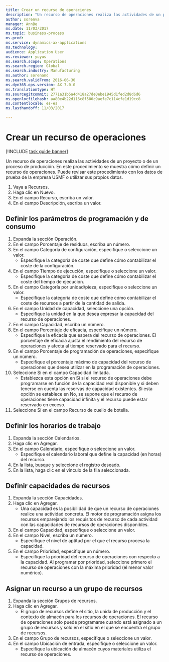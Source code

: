 ```yaml
--- 
title: Crear un recurso de operaciones
description: "Un recurso de operaciones realiza las actividades de un proyecto o de un proceso de producción."
author: sorenva
manager: AnnBe
ms.date: 11/03/2017
ms.topic: business-process
ms.prod: 
ms.service: dynamics-ax-applications
ms.technology: 
audience: Application User
ms.reviewer: yuyus
ms.search.scope: Operations
ms.search.region: Global
ms.search.industry: Manufacturing
ms.author: sorenand
ms.search.validFrom: 2016-06-30
ms.dyn365.ops.version: AX 7.0.0
ms.translationtype: HT
ms.sourcegitcommit: 2771a31b5a4d418a27de0ebe1945d1fed2d8d6d6
ms.openlocfilehash: aa80e4b22d116c8f580c9aefe7c114cfe1d19cc8
ms.contentlocale: es-es
ms.lasthandoff: 11/03/2017

---
```

# <a name="create-an-operations-resource"></a>Crear un recurso de operaciones

[!INCLUDE [task guide banner](../../includes/task-guide-banner.md)]

Un recurso de operaciones realiza las actividades de un proyecto o de un proceso de producción. En este procedimiento se muestra cómo definir un recurso de operaciones. Puede revisar este procedimiento con los datos de prueba de la empresa USMF o utilizar sus propios datos.

1. Vaya a Recursos.
2. Haga clic en Nuevo.
3. En el campo Recurso, escriba un valor.
4. En el campo Descripción, escriba un valor.

## <a name="define-capacity-and-consumption-parameters"></a>Definir los parámetros de programación y de consumo
1. Expanda la sección Operación.
2. En el campo Porcentaje de residuos, escriba un número.
3. En el campo Categoría de configuración, especifique o seleccione un valor.
    * Especifique la categoría de coste que define cómo contabilizar el coste de la configuración.  
4. En el campo Tiempo de ejecución, especifique o seleccione un valor.
    * Especifique la categoría de coste que define cómo contabilizar el coste del tiempo de ejecución.  
5. En el campo Categoría por unidad/pieza, especifique o seleccione un valor.
    * Especifique la categoría de coste que define cómo contabilizar el coste de recursos a partir de la cantidad de salida.  
6. En el campo Unidad de capacidad, seleccione una opción.
    * Especifique la unidad en la que desea expresar la capacidad del recurso de operaciones.  
7. En el campo Capacidad, escriba un número.
8. En el campo Porcentaje de eficacia, especifique un número.
    * Especifique la eficacia que espera del recurso de operaciones. El porcentaje de eficacia ajusta el rendimiento del recurso de operaciones y afecta al tiempo reservado para el recurso.  
9. En el campo Porcentaje de programación de operaciones, especifique un número.
    * Especifique el porcentaje máximo de capacidad del recurso de operaciones que desea utilizar en la programación de operaciones.  
10. Seleccione Sí en el campo Capacidad limitada.
    * Establezca esta opción en Sí si el recurso de operaciones debe programarse en función de la capacidad real disponible y si deben tenerse en cuenta las reservas de capacidad existentes. Si esta opción se establece en No, se supone que el recurso de operaciones tiene capacidad infinita y el recurso puede estar reservado en exceso.  
11. Seleccione Sí en el campo Recurso de cuello de botella.

## <a name="define-working-times"></a>Definir los horarios de trabajo
1. Expanda la sección Calendarios.
2. Haga clic en Agregar.
3. En el campo Calendario, especifique o seleccione un valor.
    * Especifique el calendario laboral que define la capacidad (en horas) del recurso.  
4. En la lista, busque y seleccione el registro deseado.
5. En la lista, haga clic en el vínculo de la fila seleccionada.

## <a name="define-resource-capabilities"></a>Definir capacidades de recursos
1. Expanda la sección Capacidades.
2. Haga clic en Agregar.
    * Una capacidad es la posibilidad de que un recurso de operaciones realice una actividad concreta. El motor de programación asigna los recursos emparejando los requisitos de recurso de cada actividad con las capacidades de recursos de operaciones disponibles.  
3. En el campo Capacidad, especifique o seleccione un valor.
4. En el campo Nivel, escriba un número.
    * Especifique el nivel de aptitud por el que el recurso procesa la capacidad.  
5. En el campo Prioridad, especifique un número.
    * Especifique la prioridad del recurso de operaciones con respecto a la capacidad. Al programar por prioridad, seleccione primero el recurso de operaciones con la máxima prioridad (el menor valor numérico).  

## <a name="assign-resource-to-resource-group"></a>Asignar un recurso a un grupo de recursos
1. Expanda la sección Grupos de recursos.
2. Haga clic en Agregar.
    * El grupo de recursos define el sitio, la unida de producción y el contexto de almacén para los recursos de operaciones. El recurso de operaciones solo puede programarse cuando está asignado a un grupo de recursos y solo en el sitio en el que se encuentra el grupo de recursos.  
3. En el campo Grupo de recursos, especifique o seleccione un valor.
4. En el campo Ubicación de entrada, especifique o seleccione un valor.
    * Especifique la ubicación de almacén cuyos materiales utiliza el recurso de operaciones.  


